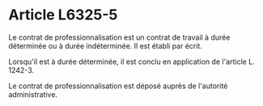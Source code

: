 # Article L6325-5

Le contrat de professionnalisation est un contrat de travail à durée déterminée ou à durée indéterminée. Il est établi par écrit.

Lorsqu'il est à durée déterminée, il est conclu en application de l'article L. 1242-3.

Le contrat de professionnalisation est déposé auprès de l'autorité administrative.